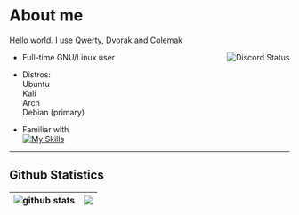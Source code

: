 # About me

Hello world. 
I use Qwerty, Dvorak and Colemak 

<a href="https://discord.com/users/728604179186188368">
  <img align="right" src="https://lanyard.cnrad.dev/api/728604179186188368?idleMessage=Probably%20doing%20homework%20or%20coding." alt="Discord Status">
</a>



- Full-time GNU/Linux user


- Distros:<br>
Ubuntu<br>
Kali<br>
Arch<br>
Debian (primary)

- Familiar with<br> 
[![My Skills](https://skillicons.dev/icons?i=docker,linux,bash,vim,neovim,py&theme=dark)](https://skillicons.dev)


 



---

## Github Statistics

| <img align="center" src="https://github-readme-stats.vercel.app/api?username=SidonTheTroll&show_icons=true&count_private=true&theme=merko&hide_border=true" alt="github stats" /></a> | <img align="center" src="https://github-readme-stats.vercel.app/api/top-langs/?username=SidonTheTroll&theme=gruvbox&hide_border=true" /></a> |
| ------------- | ------------- |
